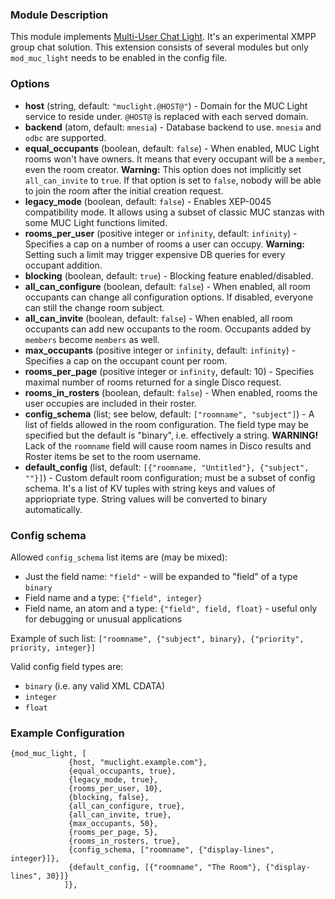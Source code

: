 ### Module Description

This module implements [Multi-User Chat Light](../open-extensions/muc_light.md).
It's an experimental XMPP group chat solution.
This extension consists of several modules but only `mod_muc_light` needs to be enabled in the config file.

### Options

* **host** (string, default: `"muclight.@HOST@"`) - Domain for the MUC Light service to reside under. 
 `@HOST@` is replaced with each served domain.
* **backend** (atom, default: `mnesia`) - Database backend to use. 
 `mnesia` and `odbc` are supported.
* **equal_occupants** (boolean, default: `false`) - When enabled, MUC Light rooms won't have owners. 
 It means that every occupant will be a `member`, even the room creator. 
 **Warning:** This option does not implicitly set `all_can_invite` to `true`. 
 If that option is set to `false`, nobody will be able to join the room after the initial creation request.
* **legacy_mode** (boolean, default: `false`) - Enables XEP-0045 compatibility mode. 
 It allows using a subset of classic MUC stanzas with some MUC Light functions limited.
* **rooms_per_user** (positive integer or `infinity`, default: `infinity`) - Specifies a cap on a number of rooms a user can occupy. 
 **Warning:** Setting such a limit may trigger expensive DB queries for every occupant addition.
* **blocking** (boolean, default: `true`) - Blocking feature enabled/disabled.
* **all_can_configure** (boolean, default: `false`) - When enabled, all room occupants can change all configuration options. 
 If disabled, everyone can still the change room subject.
* **all_can_invite** (boolean, default: `false`) - When enabled, all room occupants can add new occupants to the room.
 Occupants added by `members` become `members` as well.
* **max_occupants** (positive integer or `infinity`, default: `infinity`) - Specifies a cap on the occupant count per room.
* **rooms_per_page** (positive integer or `infinity`, default: 10) - Specifies maximal number of rooms returned for a single Disco request.
* **rooms_in_rosters** (boolean, default: `false`) - When enabled, rooms the user occupies are included in their roster.
* **config_schema** (list; see below, default: `["roomname", "subject"]`) - A list of fields allowed in the room configuration.
 The field type may be specified but the default is "binary", i.e. effectively a string. 
 **WARNING!** Lack of the `roomname` field will cause room names in Disco results and Roster items be set to the room username.
* **default_config** (list, default: `[{"roomname, "Untitled"}, {"subject", ""}]`) - Custom default room configuration; must be a subset of config schema. 
 It's a list of KV tuples with string keys and values of appriopriate type. 
 String values will be converted to binary automatically.

### Config schema

Allowed `config_schema` list items are (may be mixed):

* Just the field name: `"field"` - will be expanded to "field" of a type `binary`
* Field name and a type: `{"field", integer}`
* Field name, an atom and a type: `{"field", field, float}` - useful only for debugging or unusual applications

Example of such list: `["roomname", {"subject", binary}, {"priority", priority, integer}]`

Valid config field types are:

* `binary` (i.e. any valid XML CDATA)
* `integer`
* `float`

### Example Configuration

```
{mod_muc_light, [
             {host, "muclight.example.com"},
             {equal_occupants, true},
             {legacy_mode, true},
             {rooms_per_user, 10},
             {blocking, false},
             {all_can_configure, true},
             {all_can_invite, true},
             {max_occupants, 50},
             {rooms_per_page, 5},
             {rooms_in_rosters, true},
             {config_schema, ["roomname", {"display-lines", integer}]},
             {default_config, [{"roomname", "The Room"}, {"display-lines", 30}]}
            ]},
```
